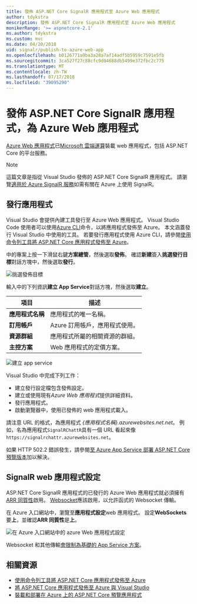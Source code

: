 ```yaml
---
title: 發佈 ASP.NET Core SignalR 應用程式至 Azure Web 應用程式
author: tdykstra
description: 發佈 ASP.NET Core SignalR 應用程式至 Azure Web 應用程式
monikerRange: '>= aspnetcore-2.1'
ms.author: tdykstra
ms.custom: mvc
ms.date: 04/20/2018
uid: signalr/publish-to-azure-web-app
ms.openlocfilehash: b0126771a9ba3a28a7af14adf5b5959c7591e5fb
ms.sourcegitcommit: 3ca527f27c88cfc9d04688db5499e372fbc2c775
ms.translationtype: MT
ms.contentlocale: zh-TW
ms.lasthandoff: 07/17/2018
ms.locfileid: "39095290"
---
```

# <a name="publish-an-aspnet-core-signalr-app-to-an-azure-web-app"></a>發佈 ASP.NET Core SignalR 應用程式，為 Azure Web 應用程式

[Azure Web 應用程式](/azure/app-service/app-service-web-overview)已[Microsoft 雲端運算](https://azure.microsoft.com/)裝載 web 應用程式，包括 ASP.NET Core 的平台服務。

> [!NOTE]
> 這篇文章是指從 Visual Studio 發佈的 ASP.NET Core SignalR 應用程式。 請瀏覽[適用於 Azure SignalR 服務](https://azure.microsoft.com/en-gb/services/signalr-service?)如需有關在 Azure 上使用 SignalR。

## <a name="publish-the-app"></a>發行應用程式

Visual Studio 會提供內建工具發行至 Azure Web 應用程式。 Visual Studio Code 使用者可以使用[Azure CLI](/cli/azure)命令，以將應用程式發佈至 Azure。 本文涵蓋發行 Visual Studio 中使用的工具。 若要發行應用程式使用 Azure CLI，請參閱[使用命令列工具將 ASP.NET Core 應用程式發佈至 Azure](xref:tutorials/publish-to-azure-webapp-using-cli)。

中的專案上按一下滑鼠右鍵**方案總管**，然後選取**發佈**。 確認**新建**簽入**挑選發行目標**對話方塊中，然後選取**發行**。

![挑選發佈目標](publish-to-azure-web-app/_static/pick-publish-target-dialog.png)

輸入中的下列資訊**建立 App Service**對話方塊，然後選取**建立**。

| 項目 | 描述 |
| ---- | ----------- |
| **應用程式名稱** | 應用程式的唯一名稱。 |
| **訂用帳戶** | Azure 訂用帳戶，應用程式使用。 |
| **資源群組** | 應用程式所屬的相關資源的群組。  |
| **主控方案** | Web 應用程式的定價方案。 |

![建立 app service](publish-to-azure-web-app/_static/create-app-service-dialog.png)

Visual Studio 中完成下列工作：

* 建立發行設定檔包含發佈設定。
* 建立或使用現有*Azure Web 應用程式*提供詳細資料。
* 發行應用程式。
* 啟動瀏覽器中，使用已發佈的 web 應用程式載入。

請注意 URL 的格式，為應用程式 *{應用程式名稱}.azurewebsites.net.net*。 例如，名為應用程式`SignalRChattR`具有一個 URL 看起來像 `https://signalrchattr.azurewebsites.net`。

如果 HTTP 502.2 錯誤發生，請參閱[至 Azure App Service 部署 ASP.NET Core 預覽版本](xref:host-and-deploy/azure-apps/index)加以解決。

## <a name="configure-signalr-web-app"></a>SignalR web 應用程式設定

ASP.NET Core SignalR 應用程式的已發行的 Azure Web 應用程式就必須擁有[ARR 同質性](https://en.wikipedia.org/wiki/Application_Request_Routing)啟用。 [Websocket](xref:fundamentals/websockets)應該啟用，以允許函式的 Websocket 傳輸。

在 Azure 入口網站中，瀏覽至**應用程式設定**web 應用程式。 設定**WebSockets**要**上**，並確認**ARR 同質性**是**上**。

![在 Azure 入口網站中的 azure Web 應用程式設定](publish-to-azure-web-app/_static/azure-web-app-settings.png)

 Websocket 和其他傳輸[會限制為基礎的 App Service 方案](/azure/azure-subscription-service-limits#app-service-limits)。

## <a name="related-resources"></a>相關資源

* [使用命令列工具將 ASP.NET Core 應用程式發佈至 Azure](xref:tutorials/publish-to-azure-webapp-using-cli?tabs=windows)
* [將 ASP.NET Core 應用程式發佈至 Azure 與 Visual Studio](xref:tutorials/publish-to-azure-webapp-using-vs)
* [裝載和部署在 Azure 上的 ASP.NET Core 預覽應用程式](xref:host-and-deploy/azure-apps/index#deploy-aspnet-core-preview-release-to-azure-app-service)
